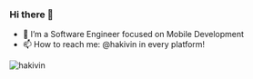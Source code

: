 ### Hi there 👋

- 🔭 I’m a Software Engineer focused on Mobile Development
- 📫 How to reach me: @hakivin in every platform!

<img src="https://github-readme-stats.vercel.app/api?username=hakivin&show_icons=true&theme=gotham&count_private=true" alt="hakivin" />
<!--
**hakivin/hakivin** is a ✨ _special_ ✨ repository because its `README.md` (this file) appears on your GitHub profile.

Here are some ideas to get you started:

- 🔭 I’m currently working on ...
- 🌱 I’m currently learning ...
- 👯 I’m looking to collaborate on ...
- 🤔 I’m looking for help with ...
- 💬 Ask me about ...
- 📫 How to reach me: ...
- 😄 Pronouns: ...
- ⚡ Fun fact: ...
-->
